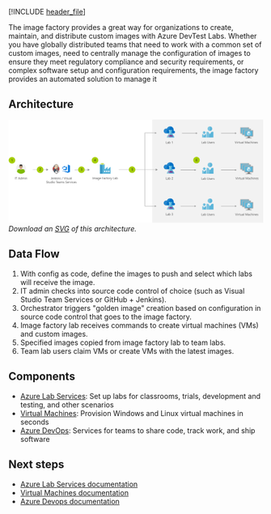 


[!INCLUDE [header_file](../../../includes/sol-idea-header.md)]

The image factory provides a great way for organizations to create, maintain, and distribute custom images with Azure DevTest Labs. Whether you have globally distributed teams that need to work with a common set of custom images, need to centrally manage the configuration of images to ensure they meet regulatory compliance and security requirements, or complex software setup and configuration requirements, the image factory provides an automated solution to manage it

## Architecture

![Architecture diagram](../media/dev-test-image-factory.png)
*Download an [SVG](../media/dev-test-image-factory.svg) of this architecture.*

## Data Flow

1. With config as code, define the images to push and select which labs will receive the image.
1. IT admin checks into source code control of choice (such as Visual Studio Team Services or GitHub + Jenkins).
1. Orchestrator triggers "golden image" creation based on configuration in source code control that goes to the image factory.
1. Image factory lab receives commands to create virtual machines (VMs) and custom images.
1. Specified images copied from image factory lab to team labs.
1. Team lab users claim VMs or create VMs with the latest images.

## Components

* [Azure Lab Services](https://azure.microsoft.com/services/lab-services): Set up labs for classrooms, trials, development and testing, and other scenarios
* [Virtual Machines](https://azure.microsoft.com/services/virtual-machines): Provision Windows and Linux virtual machines in seconds
* [Azure DevOps](https://azure.microsoft.com/services/devops): Services for teams to share code, track work, and ship software

## Next steps

* [Azure Lab Services documentation](/azure/lab-services)
* [Virtual Machines documentation](/azure/virtual-machines)
* [Azure Devops documentation](/azure/devops)